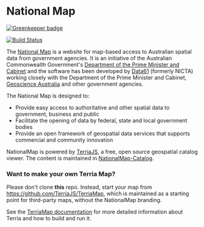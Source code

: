 
National Map
============

[![Greenkeeper badge](https://badges.greenkeeper.io/TerriaJS/nationalmap.svg)](https://greenkeeper.io/)

[![Build Status](https://travis-ci.org/TerriaJS/nationalmap.svg?branch=master)](https://travis-ci.org/TerriaJS/nationalmap)

The [National Map](http://nationalmap.gov.au) is a website for map-based access to Australian spatial data from government agencies. It is an initiative of the Australian Commonwealth Government's [Department of the Prime Minister and Cabinet](http://www.dpmc.gov.au/) and the software has been developed by [Data61](http://www.csiro.au/en/Research/D61) (formerly NICTA) working closely with the Department of the Prime Minister and Cabinet, [Geoscience Australia](http://www.ga.gov.au/) and other government agencies.

The National Map is designed to:
* Provide easy access to authoritative and other spatial data to government, business and public
* Facilitate the opening of data by federal, state and local government bodies
* Provide an open framework of geospatial data services that supports commercial and community innovation

NationalMap is powered by [TerriaJS](https://github.com/TerriaJS/TerriaJS), a free, open source geospatial catalog viewer. The content is maintained in [NationalMap-Catalog](https://github.com/TerriaJS/NationalMap-Catalog).

### Want to make your own Terria Map? ###
Please don't clone **this** repo. Instead, start your map from https://github.com/TerriaJS/TerriaMap, which is maintained as a starting point for third-party maps, without the NationalMap branding.

See the [TerriaMap documentation](http://terria.io/Documentation/) for more detailed information about Terria and how to build and run it.
